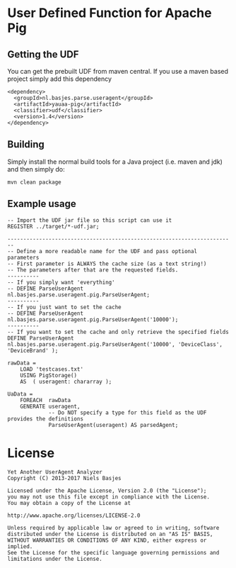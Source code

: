 # User Defined Function for Apache Pig

## Getting the UDF
You can get the prebuilt UDF from maven central.
If you use a maven based project simply add this dependency

    <dependency>
      <groupId>nl.basjes.parse.useragent</groupId>
      <artifactId>yauaa-pig</artifactId>
      <classifier>udf</classifier>
      <version>1.4</version>
    </dependency>

## Building
Simply install the normal build tools for a Java project (i.e. maven and jdk) and then simply do:

    mvn clean package

## Example usage
    -- Import the UDF jar file so this script can use it
    REGISTER ../target/*-udf.jar;

    ------------------------------------------------------------------------
    -- Define a more readable name for the UDF and pass optional parameters
    -- First parameter is ALWAYS the cache size (as a text string!)
    -- The parameters after that are the requested fields.
    ----------
    -- If you simply want 'everything'
    -- DEFINE ParseUserAgent  nl.basjes.parse.useragent.pig.ParseUserAgent;
    ----------
    -- If you just want to set the cache
    -- DEFINE ParseUserAgent  nl.basjes.parse.useragent.pig.ParseUserAgent('10000');
    ----------
    -- If you want to set the cache and only retrieve the specified fields
    DEFINE ParseUserAgent  nl.basjes.parse.useragent.pig.ParseUserAgent('10000', 'DeviceClass', 'DeviceBrand' );

    rawData =
        LOAD 'testcases.txt'
        USING PigStorage()
        AS  ( useragent: chararray );

    UaData =
        FOREACH  rawData
        GENERATE useragent,
                 -- Do NOT specify a type for this field as the UDF provides the definitions
                 ParseUserAgent(useragent) AS parsedAgent;

License
=======
    Yet Another UserAgent Analyzer
    Copyright (C) 2013-2017 Niels Basjes

    Licensed under the Apache License, Version 2.0 (the "License");
    you may not use this file except in compliance with the License.
    You may obtain a copy of the License at

    http://www.apache.org/licenses/LICENSE-2.0

    Unless required by applicable law or agreed to in writing, software
    distributed under the License is distributed on an "AS IS" BASIS,
    WITHOUT WARRANTIES OR CONDITIONS OF ANY KIND, either express or implied.
    See the License for the specific language governing permissions and
    limitations under the License.
